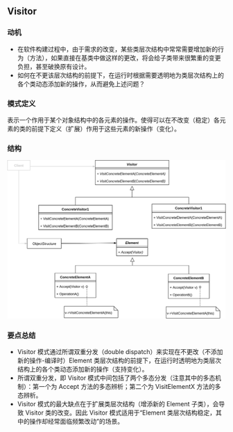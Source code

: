 ## Visitor
### 动机
- 在软件构建过程中，由于需求的改变，某些类层次结构中常常需要增加新的行为（方法），如果直接在基类中做这样的更改，将会给子类带来很繁重的变更负担，甚至破换原有设计。
- 如何在不更该层次结构的前提下，在运行时根据需要透明地为类层次结构上的各个类动态添加新的操作，从而避免上述问题？

### 模式定义
表示一个作用于某个对象结构中的各元素的操作。使得可以在不改变（稳定）各元素的类的前提下定义（扩展）作用于这些元素的新操作（变化）。

### 结构
<img src='../imgs/visitor.png'>

### 要点总结
- Visitor 模式通过所谓双重分发（double dispatch）来实现在不更改（不添加新的操作-编译时）Element 类层次结构的前提下，在运行时透明地为类层次结构上的各个类动态添加新的操作（支持变化）。
- 所谓双重分发，即 Visitor 模式中间包括了两个多态分发（注意其中的多态机制）：第一个为 Accept 方法的多态辨析；第二个为 VisitElementX 方法的多态辨析。
- Visitor 模式的最大缺点在于扩展类层次结构（增添新的 Element 子类），会导致 Visitor 类的改变。因此 Visitor 模式适用于“Element 类层次结构稳定，其中的操作却经常面临频繁改动”的场景。